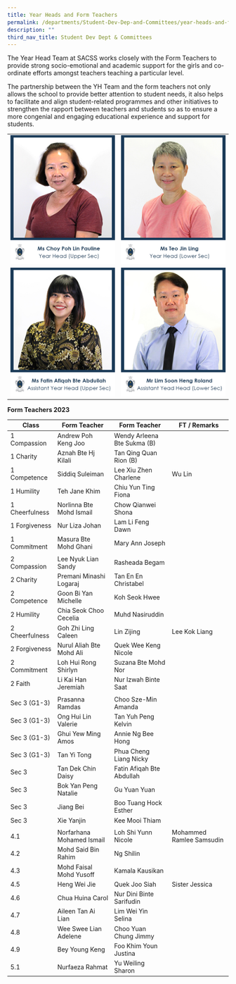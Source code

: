 ```yaml
---
title: Year Heads and Form Teachers
permalink: /departments/Student-Dev-Dep-and-Committees/year-heads-and-form-teachers/
description: ""
third_nav_title: Student Dev Dept & Committees
---
```


The Year Head Team at SACSS works closely with the Form Teachers to provide strong socio-emotional and academic support for the girls and co-ordinate efforts amongst teachers teaching a particular level.

The partnership between the YH Team and the form teachers not only allows the school to provide better attention to student needs, it also helps to facilitate and align student-related programmes and other initiatives to strengthen the rapport between teachers and students so as to ensure a more congenial and engaging educational experience and support for students.

|   |   |
|---|---|
| ![](/images/Departments/Student%20Dev%20Dep%20&%20Committees/1_MDM-CHOY-POH-LIN-PAULINE.jpg)  |![](/images/Departments/Student%20Dev%20Dep%20&%20Committees/2_MS-TEO-JIN-LING.jpg)   |
|   ![](/images/Departments/Student%20Dev%20Dep%20&%20Committees/4_MDM-FATIN-AFIQAH.jpg) | ![](/images/Departments/Student%20Dev%20Dep%20&%20Committees/3_MR-LIM-SOON-HENG-ROLAND.jpg)  |

**Form Teachers 2023**

| **Class** 	| **Form Teacher** 	| **Form Teacher** 	| **FT / Remarks** 	|
|---	|---	|---	|---	|
| 1 Compassion 	| Andrew Poh Keng Joo 	| Wendy Arleena Bte Sukma (B) 	|  	|
| 1 Charity 	| Aznah Bte Hj Kilali 	| Tan Qing Quan Rion (B) 	|  	|
| 1 Competence 	| Siddiq Suleiman 	| Lee Xiu Zhen Charlene 	| Wu Lin 	|
| 1 Humility 	| Teh Jane Khim 	| Chiu Yun Ting Fiona 	|  	|
| 1 Cheerfulness 	| Norlinna Bte Mohd Ismail 	| Chow Qianwei Shona 	|  	|
| 1 Forgiveness 	| Nur Liza Johan 	| Lam Li Feng Dawn 	|  	|
| 1 Commitment 	| Masura Bte Mohd Ghani 	| Mary Ann Joseph 	|  	|
|  	|  	|  	|  	|
| 2 Compassion 	| Lee Nyuk Lian Sandy 	| Rasheada Begam 	|  	|
| 2 Charity 	| Premani Minashi Logaraj 	| Tan En En Christabel 	|  	|
| 2 Competence 	| Goon Bi Yan Michelle 	| Koh Seok Hwee 	|  	|
| 2 Humility 	| Chia Seok Choo Cecelia 	| Muhd Nasiruddin 	|  	|
| 2 Cheerfulness 	| Goh Zhi Ling Caleen 	| Lin Zijing 	| Lee Kok Liang 	|
| 2 Forgiveness 	| Nurul Aliah Bte Mohd Ali 	| Quek Wee Keng Nicole 	|  	|
| 2 Commitment 	| Loh Hui Rong Shirlyn 	| Suzana Bte Mohd Nor 	|  	|
| 2 Faith 	| Li Kai Han Jeremiah 	| Nur Izwah Binte Saat 	|  	|
|  	|  	|  	|  	|
| Sec 3 (G1-3) 	| Prasanna Ramdas 	| Choo Sze-Min Amanda 	|  	|
| Sec 3 (G1-3) 	| Ong Hui Lin Valerie 	| Tan Yuh Peng Kelvin 	|  	|
| Sec 3 (G1-3) 	| Ghui Yew Ming Amos 	| Annie Ng Bee Hong 	|  	|
| Sec 3 (G1-3) 	| Tan Yi Tong 	| Phua Cheng Liang Nicky 	|  	|
| Sec 3 	| Tan Dek Chin Daisy 	| Fatin Afiqah Bte Abdullah 	|  	|
| Sec 3 	| Bok Yan Peng Natalie 	| Gu Yuan Yuan 	|  	|
| Sec 3 	| Jiang Bei 	| Boo Tuang Hock Esther 	|  	|
| Sec 3 	| Xie Yanjin 	| Kee Mooi Thiam 	|  	|
|  	|  	|  	|  	|
| 4.1 	| Norfarhana Mohamed Ismail 	| Loh Shi Yunn Nicole 	| Mohammed Ramlee Samsudin 	|
| 4.2 	| Mohd Said Bin Rahim 	| Ng Shilin 	|  	|
| 4.3 	| Mohd Faisal Mohd Yusoff 	| Kamala Kausikan 	|  	|
| 4.5 	| Heng Wei Jie 	| Quek Joo Siah 	| Sister Jessica 	|
| 4.6 	| Chua Huina Carol 	| Nur Dini Binte Sarifudin 	|  	|
| 4.7 	| Aileen Tan Ai Lian 	| Lim Wei Yin Selina 	|  	|
| 4.8 	| Wee Swee Lian Adelene 	| Choo Yuan Chung Jimmy 	|  	|
| 4.9 	| Bey Young Keng 	| Foo Khim Youn Justina 	|  	|
| 5.1 	| Nurfaeza Rahmat 	| Yu Weiling Sharon 	|  	|